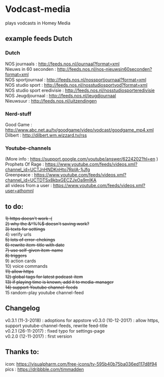 # Vodcast-media
plays vodcasts in Homey Media

## example feeds Dutch

### Dutch
NOS journaals : http://feeds.nos.nl/journaal?format=xml  
Nieuws in 60 seconden : http://feeds.nos.nl/nos-nieuwsin60seconden?format=xml   
NOS sportjournaal : http://feeds.nos.nl/nossportjournaal?format=xml  
NOS studio sport : http://feeds.nos.nl/nosstudiosportvod?format=xml  
NOS studio sport eredivisie : http://feeds.nos.nl/nosstudiosporteredivisie  
NOS Jeugdjournaal : http://feeds.nos.nl/jeugdjournaal  
Nieuwsuur : http://feeds.nos.nl/uitzendingen  

### Nerd-stuff
Good Game : http://www.abc.net.au/tv/goodgame/video/vodcast/goodgame_mp4.xml  
Dilbert : http://dilbert.wm.wizzard.tv/rss

### Youtube-channels
(More info : https://support.google.com/youtube/answer/6224202?hl=en )  
Prophets Of Rage : https://www.youtube.com/feeds/videos.xml?channel_id=UCTJnHNDKnHto7RpIA-1jJfg  
Greenpeace : https://www.youtube.com/feeds/videos.xml?channel_id=UCTDTSx8kbxGECZJxOa9mIKA  
all videos from a user : https://www.youtube.com/feeds/videos.xml?user=athomnl  

## to do:
<strike>1) https doesn't work :(</strike>  
<strike>2) why the &^%%$ doesn't saving work?</strike>  
<strike>3) texts for settings</strike>  
4) verify urls  
<strike>5) lots of error-chekings</strike>  
<strike>6) rewrite item-title with date</strike>  
<strike>7) use self-given item-name</strike>  
<strike>8) triggers</strike>  
9) action cards  
10) voice commands  
<strike>11) allow https</strike>    
<strike>12) global tags for latest podcast-item</strike>  
<strike>13) if playing time is known, add it to media-manager</strike>  
<strike>14) support Youtube channel-feeds</strike>  
15 random-play youtube channel-feed

## Changelog  
v0.3.1 (11-3-2018) : adoptions for appstore
v0.3.0 (10-12-2017) : allow https, support youtube-channel-feeds, rewrite feed-title  
v0.2.1 (26-11-2017) : fixed typo for settings-page  
v0.2.0 (12-11-2017) : first version 
  
## Thanks to:  
icon: https://visualpharm.com/free-icons/tv-595b40b75ba036ed117d8f94   
pics : https://dribbble.com/timmadden  